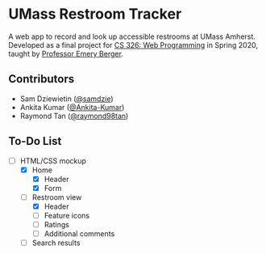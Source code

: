 # UMass Restroom Tracker
A web app to record and look up accessible restrooms at UMass Amherst. Developed as a final project for [CS 326: Web Programming](http://web-programming.org/) in Spring 2020, taught by [Professor Emery Berger](https://emeryberger.com/).

## Contributors
* Sam Dziewietin ([@samdzie](https://github.com/samdzie))
* Ankita Kumar ([@Ankita-Kumar](https://github.com/Ankita-Kumar))
* Raymond Tan ([@raymond98tan](https://github.com/raymond98tan))

## To-Do List
- [ ] HTML/CSS mockup
  - [x] Home
    - [x] Header
    - [x] Form
  - [ ] Restroom view
    - [x] Header
    - [ ] Feature icons
    - [ ] Ratings
    - [ ] Additional comments
  - [ ] Search results
